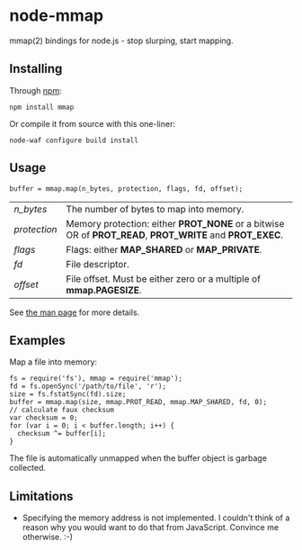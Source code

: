 # node-mmap

mmap(2) bindings for node.js - stop slurping, start mapping.

## Installing

Through [npm](http://npmjs.org/):

	npm install mmap

Or compile it from source with this one-liner:

	node-waf configure build install

## Usage

    buffer = mmap.map(n_bytes, protection, flags, fd, offset);

<table>
  <tr>
    <td><i>n_bytes</i></td>
    <td>The number of bytes to map into memory.</td>
  </tr>
  <tr>
    <td><i>protection</i></td>
    <td>Memory protection: either <b>PROT_NONE</b> or a bitwise OR of <b>PROT_READ</b>, <b>PROT_WRITE</b> and <b>PROT_EXEC</b>.</td>
  </tr>
  <tr>
    <td><i>flags</i></td>
    <td>Flags: either <b>MAP_SHARED</b> or <b>MAP_PRIVATE</b>.</td>
  </tr>
  <tr>
    <td><i>fd</i></td>
    <td>File descriptor.</td>
  </tr>
  <tr>
    <td><i>offset</i></td>
    <td>File offset. Must be either zero or a multiple of <b>mmap.PAGESIZE</b>.</td>
  </tr>
</table>

See [the man page](http://www.opengroup.org/onlinepubs/000095399/functions/mmap.html) for more details.

## Examples

Map a file into memory:

    fs = require('fs'), mmap = require('mmap');
    fd = fs.openSync('/path/to/file', 'r');
    size = fs.fstatSync(fd).size;
    buffer = mmap.map(size, mmap.PROT_READ, mmap.MAP_SHARED, fd, 0);
    // calculate faux checksum
    var checksum = 0;
    for (var i = 0; i < buffer.length; i++) {
      checksum ^= buffer[i];
    }

The file is automatically unmapped when the buffer object is garbage collected.

## Limitations

* Specifying the memory address is not implemented. I couldn't think of a reason why you would want to do that from JavaScript. Convince me otherwise. :-)
